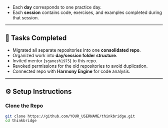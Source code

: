 
- Each **day** corresponds to one practice day.
- Each **session** contains code, exercises, and examples completed during that session.

---

## 📝 Tasks Completed

- Migrated all separate repositories into one **consolidated repo**.  
- Organized work into **day/session folder structure**.  
- Invited mentor (`sganesh1975`) to this repo.  
- Revoked permissions for the old repositories to avoid duplication.  
- Connected repo with **Harmony Engine** for code analysis.  

---

## ⚙️ Setup Instructions

### Clone the Repo
```bash
git clone https://github.com/YOUR_USERNAME/thinkbridge.git
cd thinkbridge
